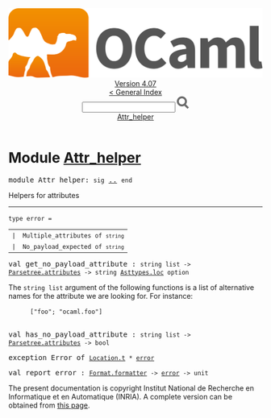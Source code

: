 <!-- ((! set title API !)) ((! set documentation !)) ((! set api !)) ((! set nobreadcrumb !)) -->
<div class="api"><header><nav class="toc brand"><a class="brand" href="https://ocaml.org/"><img src="colour-logo-gray.svg" class="svg" alt="OCaml"></a></nav><nav class="toc"><div class="toc_version"><a href="/docs" id="version-select">Version 4.07</a></div><a href="index.html">&lt; General Index</a><div class="api_search"><input type="text" name="apisearch" id="api_search" oninput="mySearch(false);" onkeypress="this.oninput();" onclick="this.oninput();" onpaste="this.oninput();">
<img src="search_icon.svg" alt="Search" class="svg" onclick="mySearch(false)"></div>
<div id="search_results"></div><div class="toc_title"><a href="#top">Attr_helper</a></div><ul></ul></nav></header>

<h1>Module <a href="type_Attr_helper.html">Attr_helper</a></h1>

<pre><span id="MODULEAttr_helper"><span class="keyword">module</span> Attr_helper</span>: <code class="code"><span class="keyword">sig</span></code> <a href="Attr_helper.html">..</a> <code class="code"><span class="keyword">end</span></code></pre><div class="info module top">
<div class="info-desc">
<p>Helpers for attributes</p>
</div>
</div>
<hr width="100%">

<pre><code><span id="TYPEerror"><span class="keyword">type</span> <code class="type"></code>error</span> = </code></pre><table class="typetable">
<tbody><tr>
<td align="left" valign="top">
<code><span class="keyword">|</span></code></td>
<td align="left" valign="top">
<code><span id="TYPEELTerror.Multiple_attributes"><span class="constructor">Multiple_attributes</span></span> <span class="keyword">of</span> <code class="type">string</code></code></td>

</tr>
<tr>
<td align="left" valign="top">
<code><span class="keyword">|</span></code></td>
<td align="left" valign="top">
<code><span id="TYPEELTerror.No_payload_expected"><span class="constructor">No_payload_expected</span></span> <span class="keyword">of</span> <code class="type">string</code></code></td>

</tr></tbody></table>



<pre><span id="VALget_no_payload_attribute"><span class="keyword">val</span> get_no_payload_attribute</span> : <code class="type">string list -&gt; <a href="Parsetree.html#TYPEattributes">Parsetree.attributes</a> -&gt; string <a href="Asttypes.html#TYPEloc">Asttypes.loc</a> option</code></pre><div class="info ">
<div class="info-desc">
<p>The <code class="code">string&nbsp;list</code> argument of the following functions is a list of
    alternative names for the attribute we are looking for. For instance:</p>

<pre class="codepre"><code class="code">      [<span class="string">"foo"</span>; <span class="string">"ocaml.foo"</span>]
    </code></pre></div>
</div>

<pre><span id="VALhas_no_payload_attribute"><span class="keyword">val</span> has_no_payload_attribute</span> : <code class="type">string list -&gt; <a href="Parsetree.html#TYPEattributes">Parsetree.attributes</a> -&gt; bool</code></pre>
<pre><span id="EXCEPTIONError"><span class="keyword">exception</span> Error</span> <span class="keyword">of</span> <code class="type"><a href="Location.html#TYPEt">Location.t</a> * <a href="Attr_helper.html#TYPEerror">error</a></code></pre>

<pre><span id="VALreport_error"><span class="keyword">val</span> report_error</span> : <code class="type"><a href="Format.html#TYPEformatter">Format.formatter</a> -&gt; <a href="Attr_helper.html#TYPEerror">error</a> -&gt; unit</code></pre>
<div class="copyright">The present documentation is copyright Institut National de Recherche en Informatique et en Automatique (INRIA). A complete version can be obtained from <a href="http://caml.inria.fr/pub/docs/manual-ocaml/">this page</a>.</div></div>